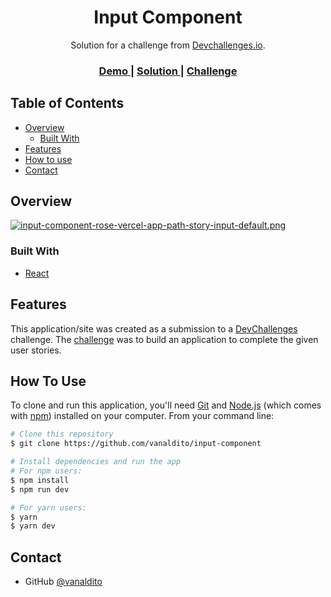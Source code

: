 <h1 align="center">Input Component</h1>

<div align="center">
   Solution for a challenge from  <a href="http://devchallenges.io" target="_blank">Devchallenges.io</a>.
</div>

<div align="center">
  <h3>
    <a href="https://input-component-rose.vercel.app/" target="_blank">
      Demo
    </a>
    <span> | </span>
    <a href="https://github.com/vanaldito/input-component" target="_blank">
      Solution
    </a>
    <span> | </span>
    <a href="https://devchallenges.io/challenges/TSqutYM4c5WtluM7QzGp" target="_blank">
      Challenge
    </a>
  </h3>
</div>

## Table of Contents

- [Overview](#overview)
  - [Built With](#built-with)
- [Features](#features)
- [How to use](#how-to-use)
- [Contact](#contact)

## Overview

[![input-component-rose-vercel-app-path-story-input-default.png](https://i.postimg.cc/ZK4FM3V5/input-component-rose-vercel-app-path-story-input-default.png)](https://postimg.cc/Bt7K8jrr)

### Built With

- [React](https://reactjs.org/)

## Features

This application/site was created as a submission to a [DevChallenges](https://devchallenges.io/challenges) challenge. The [challenge](https://devchallenges.io/challenges/TSqutYM4c5WtluM7QzGp) was to build an application to complete the given user stories.

## How To Use

To clone and run this application, you'll need [Git](https://git-scm.com) and [Node.js](https://nodejs.org/en/download/) (which comes with [npm](http://npmjs.com)) installed on your computer. From your command line:

```bash
# Clone this repository
$ git clone https://github.com/vanaldito/input-component

# Install dependencies and run the app
# For npm users:
$ npm install
$ npm run dev

# For yarn users:
$ yarn
$ yarn dev
```

## Contact

- GitHub [@vanaldito](https://github.com/vanaldito)

